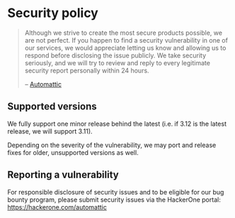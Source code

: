 # Security policy

> Although we strive to create the most secure products possible, we are not perfect. If you happen to find a security vulnerability in one of our services, we would appreciate letting us know and allowing us to respond before disclosing the issue publicly. We take security seriously, and we will try to review and reply to every legitimate security report personally within 24 hours.
>
> – [Automattic](https://automattic.com/security/)

## Supported versions

We fully support one minor release behind the latest (i.e. if 3.12 is the latest release, we will support 3.11).

Depending on the severity of the vulnerability, we may port and release fixes for older, unsupported versions as well.

## Reporting a vulnerability

For responsible disclosure of security issues and to be eligible for our bug bounty program, please submit security issues via the HackerOne portal: https://hackerone.com/automattic

